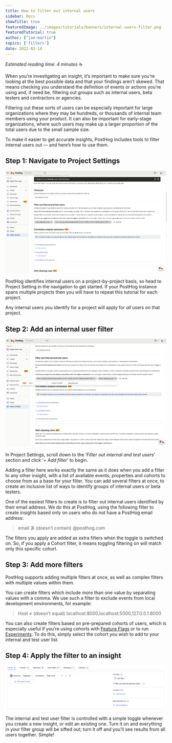 ```yaml
---
title: How to filter out internal users
sidebar: Docs
showTitle: true
featuredImage: ../images/tutorials/banners/internal-users-filter.png
featuredTutorial: true
author: ["joe-martin"]
topics: ['filters']
date: 2022-02-14
---
```


_Estimated reading time: 4 minutes_ ☕

When you’re investigating an insight, it’s important to make sure you’re looking at the best possible data and that your findings aren’t skewed. That means checking you understand the definition of events or actions you’re using and, if need be, filtering out groups such as internal users, beta testers and contractors or agencies. 

Filtering out these sorts of users can be especially important for large organizations where they may be hundreds, or thousands of internal team members using your product. It can also be important for early-stage organizations, where such users may make up a larger proportion of the total users due to the small sample size. 

To make it easier to get accurate insights, PostHog includes tools to filter internal users out — and here’s how to use them. 

## Step 1: Navigate to Project Settings

![Filter Internal Users Step 1](../images/tutorials/internal-users/step1.png)

PostHog identifies internal users on a project-by-project basis, so head to Project Setting in the navigation to get started. If your PostHog instance spans multiple projects then you will have to repeat this tutorial for each project. 

Any internal users you identify for a project will apply for _all_ users on that project. 

## Step 2: Add an internal user filter

![Filter Internal Users Step 2](../images/tutorials/internal-users/step2.png)

In Project Settings, scroll down to the ‘_Filter out internal and test users_’ section and click ‘_+ Add filter_’ to begin. 

Adding a filter here works exactly the same as it does when you add a filter to any other insight, with a list of available events, properties and cohorts to choose from as a base for your filter. You can add several filters at once, to create an inclusive list of ways to identify groups of internal users or beta testers. 

One of the easiest filters to create is to filter out internal users identified by their email address. We do this at PostHog, using the following filter to create insights based only on users who do not have a PostHog email address:

> email ∌ (doesn’t contain) @posthog.com

The filters you apply  are added as extra filters when the toggle is switched on. So, if you apply a Cohort filter, it means toggling filtering on will match only this specific cohort.

## Step 3: Add more filters

PostHog supports adding multiple filters at once, as well as complex filters with multiple values within them.

You can create filters which include more than one value by separating values with a comma. We use such a filter to exclude events from local development environments, for example:

> Host ≠ (doesn’t equal) localhost:8000,localhost:5000,127.0.0.1:8000

You can also create filters based on pre-prepared cohorts of users, which is especially useful if you’re using cohorts with [Feature Flags](/docs/user-guides/feature-flags) or to run [Experiments](/docs/user-guides/experimentation). To do this, simply select the cohort you wish to add to your internal and test user list. 

## Step 4: Apply the filter to an insight

![Filter Internal Users Step 3](../images/tutorials/internal-users/step3.png)

The internal and test user filter is controlled with a simple toggle whenever you create a new insight, or edit an existing one. Turn it on and everything in your filter group will be sifted out; turn it off and you’ll see results from all users together. Simple!
